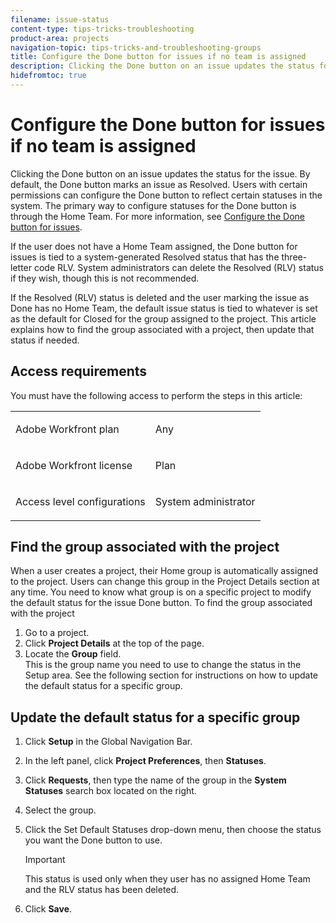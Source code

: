 ```yaml
---
filename: issue-status
content-type: tips-tricks-troubleshooting
product-area: projects
navigation-topic: tips-tricks-and-troubleshooting-groups
title: Configure the Done button for issues if no team is assigned
description: Clicking the Done button on an issue updates the status for the issue. By default, the Done button marks an issue as Resolved. Users with certain permissions can configure the Done button to reflect certain statuses in the system. The primary way to configure statuses for the Done button is through the Home Team. For more information, see Configure the Done button for issues.
hidefromtoc: true
---
```


# Configure the Done button for issues if no team is assigned

Clicking the Done button on an issue updates the status for the issue. By default, the Done button marks an issue as Resolved. Users with certain permissions can configure the Done button to reflect certain statuses in the system. The primary way to configure statuses for the Done button is through the Home Team. For more information, see [Configure the Done button for issues](../../people-teams-and-groups/create-and-manage-teams/configure-the-done-button-for-issues.md).

If the user does not have a Home Team assigned, the Done button for issues is tied to a system-generated Resolved status that has the three-letter code RLV. System administrators can delete the Resolved (RLV) status if they wish, though this is not recommended.

If the Resolved (RLV) status is deleted and the user marking the issue as Done has no Home Team, the default issue status is tied to whatever is set as the default for Closed for the group assigned to the project. This article explains how to find the group associated with a project, then update that status if needed.

## Access requirements

You must have the following access to perform the steps in this article:

<table cellspacing="0"> 
 <col> 
 <col> 
 <tbody> 
  <tr> 
   <td role="rowheader">Adobe Workfront plan</td> 
   <td> <p>Any</p> </td> 
  </tr> 
  <tr> 
   <td role="rowheader">Adobe Workfront license</td> 
   <td> <p>Plan</p> </td> 
  </tr> 
  <tr> 
   <td role="rowheader">Access level configurations</td> 
   <td> <p>System administrator</p> </td> 
  </tr> 
 </tbody> 
</table>

## Find the group associated with the project

When a user creates a project, their Home group is automatically assigned to the project. Users can change this group in the Project Details section at any time. You need to know what group is on a specific project to modify the default status for the issue Done button. To find the group associated with the project

1. Go to a project.
1. Click **Project Details** at the top of the page.
1. Locate the **Group** field.  
   This is the group name you need to use to change the status in the Setup area. See the following section for instructions on how to update the default status for a specific group.

## Update the default status for a specific group

1. Click **Setup** in the Global Navigation Bar.
1. In the left panel, click **Project Preferences**, then **Statuses**.

1. Click **Requests**, then type the name of the group in the **System Statuses** search box located on the right.

1. Select the group.
1. Click the Set Default Statuses drop-down menu, then choose the status you want the Done button to use.

   >[!IMPORTANT]
   >
   >This status is used only when they user has no assigned Home Team and the RLV status has been deleted.

1. Click **Save**.

